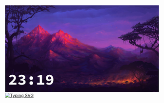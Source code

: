 ![bg](bg_with_time_1.jpg)
[![Typing SVG](https://readme-typing-svg.herokuapp.com?font=Fira+Code&pause=1000&random=false&width=435&lines=Pavel+Glazunov)](https://git.io/typing-svg)
